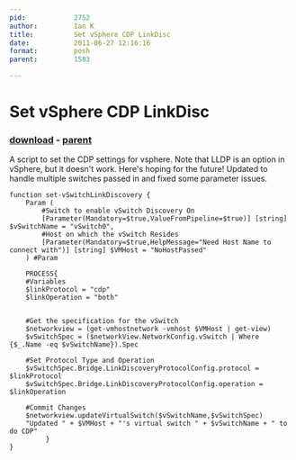 ```yaml
---
pid:            2752
author:         Ian K
title:          Set vSphere CDP LinkDisc
date:           2011-06-27 12:16:16
format:         posh
parent:         1583

---
```


# Set vSphere CDP LinkDisc

### [download](Scripts\2752.ps1) - [parent](Scripts\1583.md)

A script to set the CDP settings for vsphere. Note that LLDP is an option in vSphere, but it doesn't work. Here's hoping for the future!  Updated to handle multiple switches passed in and fixed some parameter issues.  

```posh
function set-vSwitchLinkDiscovery {
    Param (
        #Switch to enable vSwitch Discovery On
        [Parameter(Mandatory=$true,ValueFromPipeline=$true)] [string] $vSwitchName = "vSwitch0",
        #Host on which the vSwitch Resides
        [Parameter(Mandatory=$true,HelpMessage="Need Host Name to connect with")] [string] $VMHost = "NoHostPassed"
    ) #Param

	PROCESS{ 
    #Variables
	$linkProtocol = "cdp"
	$linkOperation = "both"


	#Get the specification for the vSwitch
	$networkview = (get-vmhostnetwork -vmhost $VMHost | get-view)
	$vSwitchSpec = ($networkView.NetworkConfig.vSwitch | Where {$_.Name -eq $vSwitchName}).Spec

	#Set Protocol Type and Operation
	$vSwitchSpec.Bridge.LinkDiscoveryProtocolConfig.protocol = $linkProtocol	
    $vSwitchSpec.Bridge.LinkDiscoveryProtocolConfig.operation = $linkOperation

	#Commit Changes
	$networkview.updateVirtualSwitch($vSwitchName,$vSwitchSpec)
    "Updated " + $VMHost + "'s virtual switch " + $vSwitchName + " to do CDP"
         }
}
```
